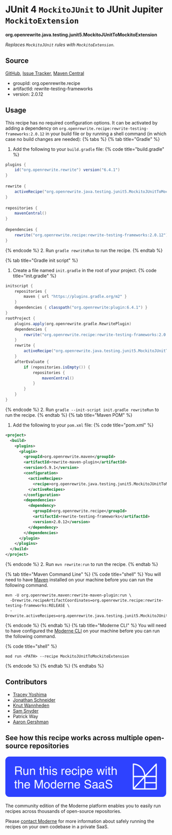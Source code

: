 # JUnit 4 `MockitoJUnit` to JUnit Jupiter `MockitoExtension`

**org.openrewrite.java.testing.junit5.MockitoJUnitToMockitoExtension**

_Replaces `MockitoJUnit` rules with `MockitoExtension`._

## Source

[GitHub](https://github.com/openrewrite/rewrite-testing-frameworks/blob/main/src/main/java/org/openrewrite/java/testing/junit5/MockitoJUnitToMockitoExtension.java), [Issue Tracker](https://github.com/openrewrite/rewrite-testing-frameworks/issues), [Maven Central](https://central.sonatype.com/artifact/org.openrewrite.recipe/rewrite-testing-frameworks/2.0.12/jar)

* groupId: org.openrewrite.recipe
* artifactId: rewrite-testing-frameworks
* version: 2.0.12


## Usage

This recipe has no required configuration options. It can be activated by adding a dependency on `org.openrewrite.recipe:rewrite-testing-frameworks:2.0.12` in your build file or by running a shell command (in which case no build changes are needed): 
{% tabs %}
{% tab title="Gradle" %}
1. Add the following to your `build.gradle` file:
{% code title="build.gradle" %}
```groovy
plugins {
    id("org.openrewrite.rewrite") version("6.4.1")
}

rewrite {
    activeRecipe("org.openrewrite.java.testing.junit5.MockitoJUnitToMockitoExtension")
}

repositories {
    mavenCentral()
}

dependencies {
    rewrite("org.openrewrite.recipe:rewrite-testing-frameworks:2.0.12")
}
```
{% endcode %}
2. Run `gradle rewriteRun` to run the recipe.
{% endtab %}

{% tab title="Gradle init script" %}
1. Create a file named `init.gradle` in the root of your project.
{% code title="init.gradle" %}
```groovy
initscript {
    repositories {
        maven { url "https://plugins.gradle.org/m2" }
    }
    dependencies { classpath("org.openrewrite:plugin:6.4.1") }
}
rootProject {
    plugins.apply(org.openrewrite.gradle.RewritePlugin)
    dependencies {
        rewrite("org.openrewrite.recipe:rewrite-testing-frameworks:2.0.12")
    }
    rewrite {
        activeRecipe("org.openrewrite.java.testing.junit5.MockitoJUnitToMockitoExtension")
    }
    afterEvaluate {
        if (repositories.isEmpty()) {
            repositories {
                mavenCentral()
            }
        }
    }
}
```
{% endcode %}
2. Run `gradle --init-script init.gradle rewriteRun` to run the recipe.
{% endtab %}
{% tab title="Maven POM" %}
1. Add the following to your `pom.xml` file:
{% code title="pom.xml" %}
```xml
<project>
  <build>
    <plugins>
      <plugin>
        <groupId>org.openrewrite.maven</groupId>
        <artifactId>rewrite-maven-plugin</artifactId>
        <version>5.9.1</version>
        <configuration>
          <activeRecipes>
            <recipe>org.openrewrite.java.testing.junit5.MockitoJUnitToMockitoExtension</recipe>
          </activeRecipes>
        </configuration>
        <dependencies>
          <dependency>
            <groupId>org.openrewrite.recipe</groupId>
            <artifactId>rewrite-testing-frameworks</artifactId>
            <version>2.0.12</version>
          </dependency>
        </dependencies>
      </plugin>
    </plugins>
  </build>
</project>
```
{% endcode %}
2. Run `mvn rewrite:run` to run the recipe.
{% endtab %}

{% tab title="Maven Command Line" %}
{% code title="shell" %}
You will need to have [Maven](https://maven.apache.org/download.cgi) installed on your machine before you can run the following command.

```shell
mvn -U org.openrewrite.maven:rewrite-maven-plugin:run \
  -Drewrite.recipeArtifactCoordinates=org.openrewrite.recipe:rewrite-testing-frameworks:RELEASE \
  -Drewrite.activeRecipes=org.openrewrite.java.testing.junit5.MockitoJUnitToMockitoExtension
```
{% endcode %}
{% endtab %}
{% tab title="Moderne CLI" %}
You will need to have configured the [Moderne CLI](https://docs.moderne.io/moderne-cli/cli-intro) on your machine before you can run the following command.

{% code title="shell" %}
```shell
mod run <PATH> --recipe MockitoJUnitToMockitoExtension
```
{% endcode %}
{% endtab %}
{% endtabs %}

## Contributors
* [Tracey Yoshima](mailto:tracey.yoshima@gmail.com)
* [Jonathan Schneider](mailto:jkschneider@gmail.com)
* [Knut Wannheden](mailto:knut@moderne.io)
* [Sam Snyder](mailto:sam@moderne.io)
* Patrick Way
* [Aaron Gershman](mailto:aegershman@gmail.com)


## See how this recipe works across multiple open-source repositories

[![Moderne Link Image](/.gitbook/assets/ModerneRecipeButton.png)](https://app.moderne.io/recipes/org.openrewrite.java.testing.junit5.MockitoJUnitToMockitoExtension)

The community edition of the Moderne platform enables you to easily run recipes across thousands of open-source repositories.

Please [contact Moderne](https://moderne.io/product) for more information about safely running the recipes on your own codebase in a private SaaS.
